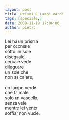 ```yaml
---
layout: post
title: Prismi E Lampi Verdi
tags: [speciale,]
date: 2009-11-19 17:06:00
author: pietro
---
```

Lei ha un prisma<br/>per occhiale<br/>sotto un sole<br/>diseguale,<br/>cerca e vede<br/>dileguare<br/>un sole che<br/>non sa calare;<br/><br/>un lampo verde<br/>che fa male<br/>solo un vascello,<br/>senza vele<br/>mentre lei vento<br/>soffiar non vuole.
